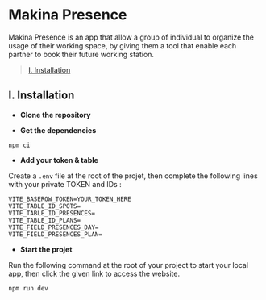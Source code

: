 # Makina Presence

Makina Presence is an app that allow a group of individual to organize the usage of their working space, by giving them a tool that enable each partner to book their future working station.

> [I. Installation](#installation)


## I. Installation

- **Clone the repository**

- **Get the dependencies**
```
npm ci
```

- **Add your token & table**

Create a `.env` file at the root of the projet, then complete the following lines with your private TOKEN and IDs :
```
VITE_BASEROW_TOKEN=YOUR_TOKEN_HERE
VITE_TABLE_ID_SPOTS=
VITE_TABLE_ID_PRESENCES=
VITE_TABLE_ID_PLANS=
VITE_FIELD_PRESENCES_DAY=
VITE_FIELD_PRESENCES_PLAN=
```

- **Start the projet**

Run the following command at the root of your project to start your local app, then click the given link to access the website.
```
npm run dev
```